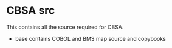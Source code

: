 # CBSA src
<!---  Copyright contributors to the CICS Banking Sample Application (CBSA) project -->
This contains all the source required for CBSA.

* base contains COBOL and BMS map source and copybooks